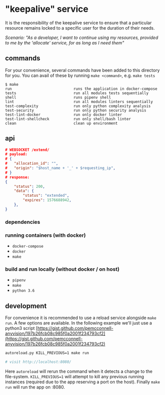 # "keepalive" service

It is the responsibility of the keepalive service to ensure that a particular resource remains locked to a specific user for the duration of their needs.

*Scenario: "As a developer, I want to continue using my resources, provided to me by the 'allocate' service, for as long as I need them"*

## commands

For your convenience, several commands have been added to this directory for you. You can avail of these by running `make <command>`, e.g. `make tests`

```shell
$ make
run                            runs the application in docker-compose
tests                          run all modules tests sequentially
shell                          runs pipenv shell
lint                           run all modules linters sequentially
test-complexity                run only python complexity analysis
test-security                  run only python security analysis
test-lint-docker               run only docker linter
test-lint-shellcheck           run only shell/bash linter
clean                          clean up environment
```

## api

```json
# WEBSOCKET /extend/
# payload:
# {
#   "allocation_id": "",
#   "origin": "$host_name + '_' + $requesting_ip",
# }
# response:
{
    "status": 200,
    "data": {
        "status": "extended",
        "expires": 1576688942,
    },
}
```

### dependencies

### running containers (with docker)

 - `docker-compose`
 - `docker`
 - `make`

### build and run locally (without docker / on host)

 - `pipenv`
 - `make`
 - `python 3.6`

development
-----------

For convenience it is recommended to use a reload service alongside `make run`. A few options are available. In the following example we'll just use a python3 script [https://gist.github.com/pemcconnell-anyvision/197b26fcb08c985f0a2001f234793cf2](https://gist.github.com/pemcconnell-anyvision/197b26fcb08c985f0a2001f234793cf2)

```sh
autoreload.py KILL_PREVIOUS=1 make run

# visit http://localhost:8080/
```

Here `autoreload` will rerun the command when it detects a change to the
file-system. `KILL_PREVIOUS=1` will attempt to kill any previous running
instances (required due to the app reserving a port on the host). Finally
`make run` will run the app on :8080.
